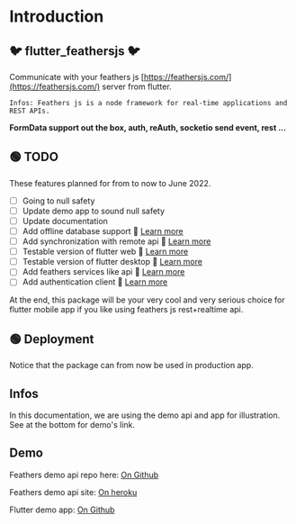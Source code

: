 # Introduction

## :bird: flutter_feathersjs :bird:

Communicate with your feathers js [https://feathersjs.com/](https://feathersjs.com/) server from flutter.

`Infos: Feathers js is a node framework for real-time applications and REST APIs.`

__FormData support out the box, auth, reAuth, socketio send event, rest ...__


## :green_circle: TODO

These features planned for from to now to June 2022.

- [ ] Going to null safety
- [ ] Update demo app to sound null safety
- [ ] Update documentation
- [ ] Add offline database support :rocket: [Learn more](https://github.com/Dahkenangnon/flutter_feathersjs.dart/issues/19)
- [ ] Add synchronization with remote api :rocket: [Learn more](https://github.com/Dahkenangnon/flutter_feathersjs.dart/issues/19)
- [ ] Testable version of flutter web :rocket: [Learn more](https://github.com/Dahkenangnon/flutter_feathersjs.dart/issues/19)
- [ ] Testable version of flutter desktop :rocket: [Learn more](https://github.com/Dahkenangnon/flutter_feathersjs.dart/issues/19) 
- [ ] Add feathers services like api :rocket: [Learn more](https://github.com/Dahkenangnon/flutter_feathersjs.dart/issues/19)
- [ ] Add authentication client :rocket: [Learn more](https://github.com/Dahkenangnon/flutter_feathersjs.dart/issues/19)

At the end, this package will be your very cool and very serious choice for flutter mobile app if you like using feathers js rest+realtime api.

## :green_circle: Deployment

Notice that the package can from now be used in production app.

## Infos

In this documentation, we are using the demo api and app for illustration. See at the bottom for demo's link.

## Demo

Feathers demo api repo here: [On Github](https://github.com/Dahkenangnon/flutter_feathersjs.dart)

Feathers demo api site: [On heroku](https://flutter-feathersjs.herokuapp.com/)

Flutter demo app: [On Github](https://github.com/Dahkenangnon/flutter_feathersjs_demo_app)
